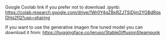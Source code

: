 Google Coolab link if you prefer not to download .ipynb: https://colab.research.google.com/drive/1Wr0Y4qZBxRZJTSjDjm2YGBdRqsDHq2fQ?usp=sharing

If you want to use the generative imagen fine tuned model you can download it from: https://huggingface.co/jeruso/StableDiffusionSteampunk

